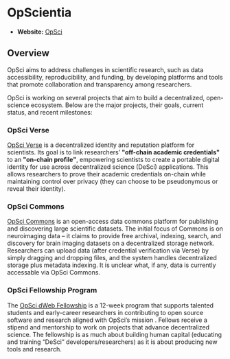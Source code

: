 # OpScientia

- **Website:** [OpSci](https://opsci.io)

## Overview

OpSci aims to address challenges in scientific research, such as data accessibility, reproducibility, and funding, by developing platforms and tools that promote collaboration and transparency among researchers.

OpSci is working on several projects that aim to build a decentralized, open-science ecosystem. Below are the major projects, their goals, current status, and recent milestones:

### OpSci Verse

[OpSci Verse](https://github.com/opscientia/society-home#:~:text=OpSci%20Verse) is a decentralized identity and reputation platform for scientists. Its goal is to link researchers’ **"off-chain academic credentials"** to an **"on-chain profile"**, empowering scientists to create a portable digital identity for use across decentralized science (DeSci) applications. This allows researchers to prove their academic credentials on-chain while maintaining control over privacy (they can choose to be pseudonymous or reveal their identity).

### OpSci Commons

[OpSci Commons](https://commons.opsci.io/) is an open-access data commons platform for publishing and discovering large scientific datasets. The initial focus of Commons is on neuroimaging data – it claims to provide free archival, indexing, search, and discovery for brain imaging datasets on a decentralized storage network. Researchers can upload data (after credential verification via Verse) by simply dragging and dropping files, and the system handles decentralized storage plus metadata indexing. It is unclear what, if any, data is currently accessable via OpSci Commons.

### OpSci Fellowship Program

The [OpSci dWeb Fellowship](https://github.com/opscientia/society-home?tab=readme-ov-file#opsci-fellowship) is a 12-week program that supports talented students and early-career researchers in contributing to open source software and research aligned with OpSci’s mission . Fellows receive a stipend and mentorship to work on projects that advance decentralized science. The fellowship is as much about building human capital (educating and training “DeSci” developers/researchers) as it is about producing new tools and research.
